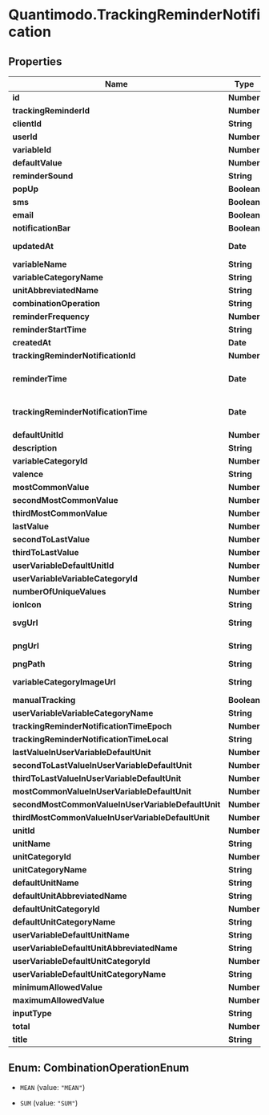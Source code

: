 # Quantimodo.TrackingReminderNotification

## Properties
Name | Type | Description | Notes
------------ | ------------- | ------------- | -------------
**id** | **Number** | id for the specific PENDING tracking remidner | 
**trackingReminderId** | **Number** | id for the repeating tracking remidner | [optional] 
**clientId** | **String** | clientId | [optional] 
**userId** | **Number** | ID of User | [optional] 
**variableId** | **Number** | Id for the variable to be tracked | [optional] 
**defaultValue** | **Number** | Default value to use for the measurement when tracking | [optional] 
**reminderSound** | **String** | String identifier for the sound to accompany the reminder | [optional] 
**popUp** | **Boolean** | True if the reminders should appear as a popup notification | [optional] 
**sms** | **Boolean** | True if the reminders should be delivered via SMS | [optional] 
**email** | **Boolean** | True if the reminders should be delivered via email | [optional] 
**notificationBar** | **Boolean** | True if the reminders should appear in the notification bar | [optional] 
**updatedAt** | **Date** | When the record in the database was last updated. Use UTC ISO 8601 &#x60;YYYY-MM-DDThh:mm:ss&#x60;  datetime format. Time zone should be UTC and not local. | [optional] 
**variableName** | **String** | Name of the variable to be used when sending measurements | [optional] 
**variableCategoryName** | **String** | Name of the variable category to be used when sending measurements | [optional] 
**unitAbbreviatedName** | **String** | Abbreviated name of the unit to be used when sending measurements | [optional] 
**combinationOperation** | **String** | The way multiple measurements are aggregated over time | [optional] 
**reminderFrequency** | **Number** | How often user should be reminded in seconds. Example: 86400 | [optional] 
**reminderStartTime** | **String** | Earliest time of day at which reminders should appear in UTC HH:MM:SS format | [optional] 
**createdAt** | **Date** | Example: 2017-07-29 20:49:54 | [optional] 
**trackingReminderNotificationId** | **Number** | Example: 5072482 | [optional] 
**reminderTime** | **Date** | UTC ISO 8601 &#x60;YYYY-MM-DDThh:mm:ss&#x60; timestamp for the specific time the variable should be tracked in UTC.  This will be used for the measurement startTime if the track endpoint is used. | [optional] 
**trackingReminderNotificationTime** | **Date** | UTC ISO 8601 &#x60;YYYY-MM-DDThh:mm:ss&#x60; timestamp for the specific time the variable should be tracked in UTC.  This will be used for the measurement startTime if the track endpoint is used. | [optional] 
**defaultUnitId** | **Number** | Example: 10 | [optional] 
**description** | **String** | Example: positive | [optional] 
**variableCategoryId** | **Number** | Example: 1 | [optional] 
**valence** | **String** | Example: positive | [optional] 
**mostCommonValue** | **Number** | Example: 3 | [optional] 
**secondMostCommonValue** | **Number** | Example: 4 | [optional] 
**thirdMostCommonValue** | **Number** | Example: 2 | [optional] 
**lastValue** | **Number** | Example: 3 | [optional] 
**secondToLastValue** | **Number** | Example: 1 | [optional] 
**thirdToLastValue** | **Number** | Example: 2 | [optional] 
**userVariableDefaultUnitId** | **Number** | Example: 10 | [optional] 
**userVariableVariableCategoryId** | **Number** | Example: 1 | [optional] 
**numberOfUniqueValues** | **Number** | Example: 5 | [optional] 
**ionIcon** | **String** | Example: ion-happy-outline | [optional] 
**svgUrl** | **String** | Example: https://app.quantimo.do/ionic/Modo/www/img/variable_categories/emotions.svg | [optional] 
**pngUrl** | **String** | Example: https://app.quantimo.do/ionic/Modo/www/img/variable_categories/emotions.png | [optional] 
**pngPath** | **String** | Example: img/variable_categories/emotions.png | [optional] 
**variableCategoryImageUrl** | **String** | Example: https://maxcdn.icons8.com/Color/PNG/96/Cinema/theatre_mask-96.png | [optional] 
**manualTracking** | **Boolean** | Example: 1 | [optional] 
**userVariableVariableCategoryName** | **String** | Example: Emotions | [optional] 
**trackingReminderNotificationTimeEpoch** | **Number** | Example: 1501534124 | [optional] 
**trackingReminderNotificationTimeLocal** | **String** | Example: 15:48:44 | [optional] 
**lastValueInUserVariableDefaultUnit** | **Number** | Example: 3 | [optional] 
**secondToLastValueInUserVariableDefaultUnit** | **Number** | Example: 1 | [optional] 
**thirdToLastValueInUserVariableDefaultUnit** | **Number** | Example: 2 | [optional] 
**mostCommonValueInUserVariableDefaultUnit** | **Number** | Example: 3 | [optional] 
**secondMostCommonValueInUserVariableDefaultUnit** | **Number** | Example: 4 | [optional] 
**thirdMostCommonValueInUserVariableDefaultUnit** | **Number** | Example: 2 | [optional] 
**unitId** | **Number** | Example: 10 | [optional] 
**unitName** | **String** | Example: 1 to 5 Rating | [optional] 
**unitCategoryId** | **Number** | Example: 5 | [optional] 
**unitCategoryName** | **String** | Example: Rating | [optional] 
**defaultUnitName** | **String** | Example: 1 to 5 Rating | [optional] 
**defaultUnitAbbreviatedName** | **String** | Example: /5 | [optional] 
**defaultUnitCategoryId** | **Number** | Example: 5 | [optional] 
**defaultUnitCategoryName** | **String** | Example: Rating | [optional] 
**userVariableDefaultUnitName** | **String** | Example: 1 to 5 Rating | [optional] 
**userVariableDefaultUnitAbbreviatedName** | **String** | Example: /5 | [optional] 
**userVariableDefaultUnitCategoryId** | **Number** | Example: 5 | [optional] 
**userVariableDefaultUnitCategoryName** | **String** | Example: Rating | [optional] 
**minimumAllowedValue** | **Number** | Example: 1 | [optional] 
**maximumAllowedValue** | **Number** | Example: 5 | [optional] 
**inputType** | **String** | Example: happiestFaceIsFive | [optional] 
**total** | **Number** | Example: 3 | [optional] 
**title** | **String** | Example: Rate Overall Mood | [optional] 


<a name="CombinationOperationEnum"></a>
## Enum: CombinationOperationEnum


* `MEAN` (value: `"MEAN"`)

* `SUM` (value: `"SUM"`)




